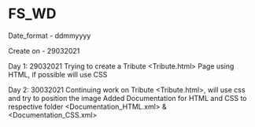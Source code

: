 # FS_WD

Date_format - ddmmyyyy

Create on - 29032021

Day 1: 29032021
Trying to create a Tribute <Tribute.html> Page using HTML, if possible will use CSS

Day 2: 30032021
Continuing work on Tribute <Tribute.html>, will use css and try to position the image
Added Documentation for HTML and CSS to respective folder <Documentation_HTML.xml> & <Documentation_CSS.xml>